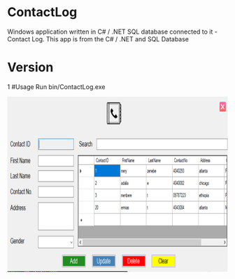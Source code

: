 # ContactLog
Windows application written in C# / .NET SQL database connected to it  - Contact Log. 
This app is from the C# / .NET and SQL Database
# Version
1
#Usage
Run bin/ContactLog.exe



<img src="images\graph.PNG" width="700" height="400">